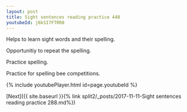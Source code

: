 ```yaml
---
layout: post
title: Sight sentences reading practice 448
youtubeId: j6kSI7FTRR8
---
```

 
 
Helps to learn sight words and their spelling.

Opportunitiy to repeat the spelling. 

Practice spelling. 
 
Practice for spelling bee competitions. 
 
{% include youtubePlayer.html id=page.youtubeId %}
 
 

[Next]({{ site.baseurl }}{% link  split2/_posts/2017-11-11-Sight sentences reading practice 288.md%})
 

